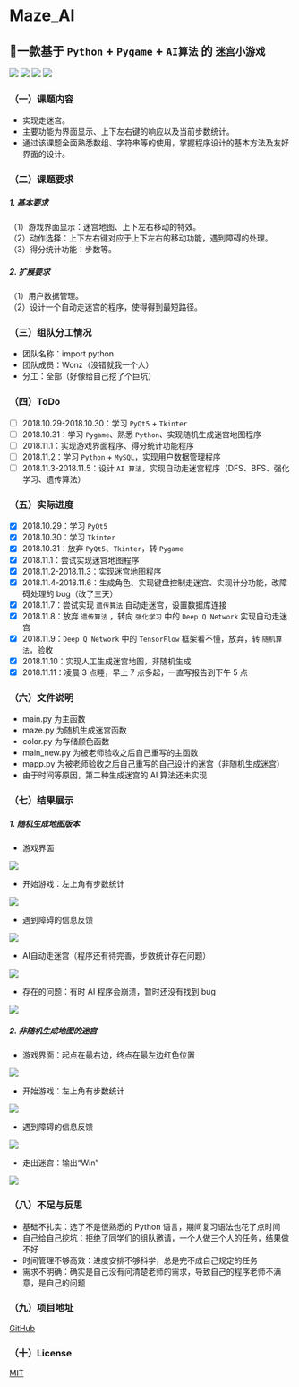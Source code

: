 # Maze_AI
## :ghost:一款基于 `Python` + `Pygame` + `AI算法` 的 `迷宫小游戏`

[![](https://img.shields.io/github/stars/Wonz5130/Maze_AI.svg)](https://github.com/Wonz5130/Maze_AI/stargazers) [![](https://img.shields.io/github/forks/Wonz5130/Maze_AI.svg)](https://github.com/Wonz5130/Maze_AI/network/members) [![](https://img.shields.io/github/issues/Wonz5130/Maze_AI.svg)](https://github.com/Wonz5130/Maze_AI/issues) [![](https://img.shields.io/github/license/Wonz5130/Maze_AI.svg)](https://github.com/Wonz5130/Maze_AI/blob/master/LICENSE)

### （一）课题内容
* 实现走迷宫。  
* 主要功能为界面显示、上下左右键的响应以及当前步数统计。  
* 通过该课题全面熟悉数组、字符串等的使用，掌握程序设计的基本方法及友好界面的设计。  

### （二）课题要求
##### 1. 基本要求
（1）游戏界面显示：迷宫地图、上下左右移动的特效。  
（2）动作选择：上下左右键对应于上下左右的移动功能，遇到障碍的处理。  
（3）得分统计功能：步数等。  

##### 2. 扩展要求
（1）用户数据管理。  
（2）设计一个自动走迷宫的程序，使得得到最短路径。

### （三）组队分工情况
* 团队名称：import python
* 团队成员：Wonz（没错就我一个人）
* 分工：全部（好像给自己挖了个巨坑）

### （四）ToDo
- [ ] 2018.10.29-2018.10.30：学习 `PyQt5` + `Tkinter`  
- [ ] 2018.10.31：学习 `Pygame`、熟悉 `Python`、实现随机生成迷宫地图程序  
- [ ] 2018.11.1：实现游戏界面程序、得分统计功能程序  
- [ ] 2018.11.2：学习 `Python` + `MySQL`，实现用户数据管理程序  
- [ ] 2018.11.3-2018.11.5：设计 `AI 算法`，实现自动走迷宫程序（DFS、BFS、强化学习、遗传算法）  

### （五）实际进度
- [x] 2018.10.29：学习 `PyQt5`
- [x] 2018.10.30：学习 `Tkinter`
- [x] 2018.10.31：放弃 `PyQt5`、`Tkinter`，转 `Pygame`
- [x] 2018.11.1：尝试实现迷宫地图程序
- [x] 2018.11.2-2018.11.3：实现迷宫地图程序
- [x] 2018.11.4-2018.11.6：生成角色、实现键盘控制走迷宫、实现计分功能，改障碍处理的 bug（改了三天）
- [x] 2018.11.7：尝试实现 `遗传算法` 自动走迷宫，设置数据库连接
- [x] 2018.11.8：放弃 `遗传算法` ，转向 `强化学习` 中的 `Deep Q Network` 实现自动走迷宫
- [x] 2018.11.9：`Deep Q Network` 中的 `TensorFlow` 框架看不懂，放弃，转 `随机算法`，验收
- [x] 2018.11.10：实现人工生成迷宫地图，非随机生成
- [x] 2018.11.11：凌晨 3 点睡，早上 7 点多起，一直写报告到下午 5 点

### （六）文件说明

* main.py 为主函数
* maze.py 为随机生成迷宫函数
* color.py 为存储颜色函数
* main_new.py 为被老师验收之后自己重写的主函数
* mapp.py 为被老师验收之后自己重写的自己设计的迷宫（非随机生成迷宫）
* 由于时间等原因，第二种生成迷宫的 AI 算法还未实现

### （七）结果展示

##### 1. 随机生成地图版本

* 游戏界面

![](https://github.com/Wonz5130/Maze_AI/raw/master/img/%E6%B8%B8%E6%88%8F%E7%95%8C%E9%9D%A2.png)

* 开始游戏：左上角有步数统计

![](<https://github.com/Wonz5130/Maze_AI/raw/master/img/%E8%AE%B0%E6%AD%A5%E6%95%B0.png?1554527510971>)

* 遇到障碍的信息反馈

![](<https://github.com/Wonz5130/Maze_AI/raw/master/img/%E9%9A%9C%E7%A2%8D%E5%8F%8D%E9%A6%88.png?1554527532798>)

* AI自动走迷宫（程序还有待完善，步数统计存在问题）

![](<https://github.com/Wonz5130/Maze_AI/raw/master/img/AI%E8%87%AA%E5%8A%A8%E8%B5%B0%E8%BF%B7%E5%AE%AB.png?1554527553844>)

* 存在的问题：有时 AI 程序会崩溃，暂时还没有找到 bug

![](<https://github.com/Wonz5130/Maze_AI/raw/master/img/%E6%B8%B8%E6%88%8F%E5%A5%94%E6%BA%83%E6%88%AA%E5%9B%BE.png?1554527574840>)

##### 2. 非随机生成地图的迷宫

* 游戏界面：起点在最右边，终点在最左边红色位置

![](<https://github.com/Wonz5130/Maze_AI/raw/master/img/%E6%96%B0%E6%B8%B8%E6%88%8F%E7%95%8C%E9%9D%A2(%E9%9D%9E%E9%9A%8F%E6%9C%BA%E7%94%9F%E6%88%90%E5%9C%B0%E5%9B%BE).png?1554527590212>)

* 开始游戏：左上角有步数统计

![](<https://github.com/Wonz5130/Maze_AI/raw/master/img/%E6%96%B0%E8%AE%B0%E6%AD%A5%E6%95%B0(%E9%9D%9E%E9%9A%8F%E6%9C%BA%E7%94%9F%E6%88%90%E5%9C%B0%E5%9B%BE).png?1554527613266>)

* 遇到障碍的信息反馈

![](<https://github.com/Wonz5130/Maze_AI/raw/master/img/%E6%96%B0%E9%9A%9C%E7%A2%8D%E5%8F%8D%E9%A6%88(%E9%9D%9E%E9%9A%8F%E6%9C%BA%E7%94%9F%E6%88%90%E5%9C%B0%E5%9B%BE).png?1554527628476>)

* 走出迷宫：输出“Win”

![](<https://github.com/Wonz5130/Maze_AI/raw/master/img/%E8%B5%B0%E5%87%BA%E8%BF%B7%E5%AE%AB.png?1554527645787>)

### （八）不足与反思

- 基础不扎实：选了不是很熟悉的 Python 语言，期间复习语法也花了点时间
- 自己给自己挖坑：拒绝了同学们的组队邀请，一个人做三个人的任务，结果做不好
- 时间管理不够高效：进度安排不够科学，总是完不成自己规定的任务
- 需求不明确：确实是自己没有问清楚老师的需求，导致自己的程序老师不满意，是自己的问题

### （九）项目地址

[GitHub](https://github.com/Wonz5130/Maze_AI)

### （十）License

[MIT](https://github.com/Wonz5130/Maze_AI/blob/master/LICENSE)